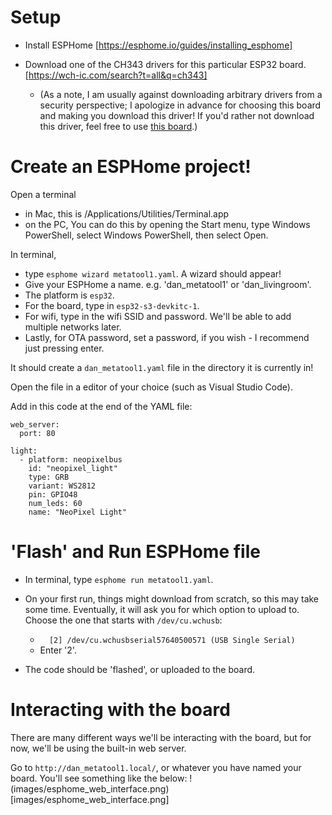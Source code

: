 
# Setup

- Install ESPHome [https://esphome.io/guides/installing_esphome]

- Download one of the CH343 drivers for this particular ESP32 board. [https://wch-ic.com/search?t=all&q=ch343]
  - (As a note, I am usually against downloading arbitrary drivers from a security perspective; I apologize in advance for choosing this board and making you download this driver! If you'd rather not download this driver, feel free to use [this board](https://www.amazon.com/ESP-WROOM-32-Development-Microcontroller-Integrated-Compatible/dp/B08D5ZD528?crid=2YL78008PMNDL&dib=eyJ2IjoiMSJ9.BIu3I9Sm5to7GVTumKqgP67op2hMtpwF80mJByziDxX1o2N4IpgFfxSJMsSMd7dIn2EgpKwLFLruBJEPyAOh-DgyIFMd1J2kFYG5a6FS3Zc-toH9UN-GYZ5m1w-BIvXsDXFzAwJgTL4UmrmAOoSKp6TNDcljUfx9421YtJtXivtooZwd2_8AGKucUXF_nuaSUbPF1-WJwM6KDPfLbYw6kyrClBKAYd8X0A4HbOHtDpA.PpQPr9olL2c063G_s9xqqz2vYNY4dyR0vtzTliF-5J4&dib_tag=se&keywords=esp32&qid=1727299280&sprefix=esp32,aps,134&sr=8-2).)

# Create an ESPHome project!

Open a terminal 
- in Mac, this is /Applications/Utilities/Terminal.app
- on the PC, You can do this by opening the Start menu, type Windows PowerShell, select Windows PowerShell, then select Open.

In terminal, 
- type `esphome wizard metatool1.yaml`. A wizard should appear!
- Give your ESPHome a name. e.g. 'dan_metatool1' or 'dan_livingroom'. 
- The platform is `esp32`.
- For the board, type in `esp32-s3-devkitc-1`.
- For wifi, type in the wifi SSID and password. We'll be able to add multiple networks later.
- Lastly, for OTA password, set a password, if you wish - I recommend just pressing enter.

It should create a `dan_metatool1.yaml` file in the directory it is currently in!

Open the file in a editor of your choice (such as Visual Studio Code).

Add in this code at the end of the YAML file:
```
web_server:
  port: 80

light:
  - platform: neopixelbus
    id: "neopixel_light"
    type: GRB
    variant: WS2812
    pin: GPIO48
    num_leds: 60
    name: "NeoPixel Light"
```

# 'Flash' and Run ESPHome file

- In terminal, type `esphome run metatool1.yaml`.

- On your first run, things might download from scratch, so this may take some time. Eventually, it will ask you for which option to upload to. Choose the one that starts with `/dev/cu.wchusb`:
  -  `  [2] /dev/cu.wchusbserial57640500571 (USB Single Serial)`
  - Enter '2'.

- The code should be 'flashed', or uploaded to the board.

# Interacting with the board

There are many different ways we'll be interacting with the board, but for now, we'll be using the built-in web server.

Go to `http://dan_metatool1.local/`, or whatever you have named your board.
You'll see something like the below: !(images/esphome_web_interface.png)[images/esphome_web_interface.png]
